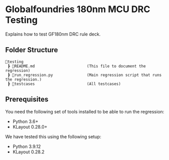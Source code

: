 # Globalfoundries 180nm MCU DRC Testing

Explains how to test GF180nm DRC rule deck.

## Folder Structure

```text
📁testing
 ┣ 📜README.md                       (This file to document the regression)
 ┣ 📜run_regression.py               (Main regression script that runs the regression.)
 ┣ 📁testcases                       (All testcases)
 ```

## Prerequisites
You need the following set of tools installed to be able to run the regression:
- Python 3.6+
- KLayout 0.28.0+

We have tested this using the following setup:
- Python 3.9.12
- KLayout 0.28.2

